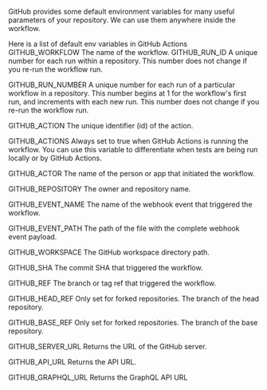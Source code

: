 GitHub provides some default environment variables for many useful parameters of your repository. We can use them anywhere inside the workflow.

Here is a list of default env variables in GitHub Actions
GITHUB_WORKFLOW The name of the workflow.
GITHUB_RUN_ID A unique number for each run within a repository. This number does not change if you re-run the workflow run.

GITHUB_RUN_NUMBER A unique number for each run of a particular workflow in a repository. This number begins at 1 for the workflow's first run, and increments with each new run. This number does not change if you re-run the workflow run.

GITHUB_ACTION The unique identifier (id) of the action.

GITHUB_ACTIONS Always set to true when GitHub Actions is running the workflow. You can use this variable to differentiate when tests are being run locally or by GitHub Actions.

GITHUB_ACTOR The name of the person or app that initiated the workflow.

GITHUB_REPOSITORY The owner and repository name.

GITHUB_EVENT_NAME The name of the webhook event that triggered the workflow.

GITHUB_EVENT_PATH The path of the file with the complete webhook event payload.

GITHUB_WORKSPACE The GitHub workspace directory path.

GITHUB_SHA The commit SHA that triggered the workflow.

GITHUB_REF The branch or tag ref that triggered the workflow.

GITHUB_HEAD_REF Only set for forked repositories. The branch of the head repository.

GITHUB_BASE_REF Only set for forked repositories. The branch of the base repository.

GITHUB_SERVER_URL Returns the URL of the GitHub server.

GITHUB_API_URL Returns the API URL.

GITHUB_GRAPHQL_URL Returns the GraphQL API URL